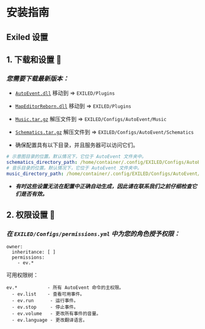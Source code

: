 # 安装指南

## Exiled 设置
## 1. 下载和设置 :moyai:
### *您需要下载最新版本：*

- [``AutoEvent.dll``](https://github.com/kldhsh123/AutoEvent/releases/latest) 移动到 => ``EXILED/Plugins``

- [``MapEditorReborn.dll``](https://github.com/kldhsh123/AutoEvent/tree/beta14.1-mer/releases/download/v.9.11.1/MapEditorReborn.dll) 移动到 => ``EXILED/Plugins``

- [``Music.tar.gz``](https://github.com/kldhsh123/AutoEvent/releases/latest) 解压文件到 => ``EXILED/Configs/AutoEvent/Music``

- [``Schematics.tar.gz``](https://github.com/kldhsh123/AutoEvent/releases/latest) 解压文件到 => ``EXILED/Configs/AutoEvent/Schematics``

- 确保配置具有以下目录，并且服务器可以访问它们。
```yml
# 示意图目录的位置。默认情况下，它位于 AutoEvent 文件夹中。
schematics_directory_path: /home/container/.config/EXILED/Configs/AutoEvent/Schematics
# 音乐目录的位置。默认情况下，它位于 AutoEvent 文件夹中。
music_directory_path: /home/container/.config/EXILED/Configs/AutoEvent/Music
```
- ***有时这些设置无法在配置中正确自动生成，因此请在联系我们之前仔细检查它们是否有效。***


## 2. 权限设置 :gem:
### *在 ``EXILED/Configs/permissions.yml`` 中为您的角色授予权限：*

```
owner:
  inheritance: [ ]
  permissions:
    - ev.*
```
可用权限树：
```
ev.*           - 所有 AutoEvent 命令的主权限。
  - ev.list    - 查看可用事件。
  - ev.run      - 运行事件。
  - ev.stop     - 停止事件。
  - ev.volume   - 更改所有事件的音量。
  - ev.language - 更改翻译语言。
```
